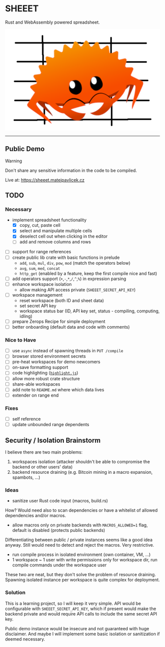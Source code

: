 # SHEEET

Rust and WebAssembly powered spreadsheet.

![Sheeet logo.](/sheeet-baner.png)

---

## Public Demo

> [!WARNING]
> Don't share any sensitive information in the code to be compiled.

Live at: https://sheeet.matejpavlicek.cz

## TODO

### Necessary
- implement spreadsheet functionality
  - [x] copy, cut, paste cell
  - [x] select and manipulate multiple cells
  - [x] deselect cell out when clicking in the editor
  - [ ] add and remove columns and rows
- [ ] support for range references
- [ ] create public lib crate with basic functions in prelude
  - `add`, `sub`, `mul`, `div`, `pow`, `mod` (match the operators below)
  - `avg`, `sum`, `med`, `concat`
  - `http_get` (enabled by a feature, keep the first compile nice and fast)
- [ ] add operators support (`+`,`-`,`*`,`/`,`^`,`%`) in expression parsing
- [ ] enhance workspace isolation
  - allow making API access private (`SHEEET_SECRET_API_KEY`)
- [ ] workspace management
  - reset workspace (both ID and sheet data)
  - set secret API key
  - workspace status bar (ID, API key set, status - compiling, computing, idling)
- [ ] prepare Zerops Recipe for simple deployment
- [ ] better onboarding (default data and code with comments)

### Nice to Have 
- [ ] use `async` instead of spawning threads in `PUT /compile`
- [ ] browser stored environment secrets
- [ ] pre-heat workspaces for demo newcomers
- [ ] on-save formatting support
- [ ] code highlighting ([`highlight.js`](https://highlightjs.org))
- [ ] allow more robust crate structure
- [ ] share-able workspaces
- [ ] add note to `README.md` where which data lives
- [ ] extender on range end

### Fixes
- [ ] self reference
- [ ] update unbounded range dependents

## Security / Isolation Brainstorm
I believe there are two main problems:
1. workspaces isolation (attacker shouldn't be able to compromise the backend or other users' data)
2. backend resource draining (e.g. Bitcoin mining in a macro expansion, spambots, ...)

### Ideas
- sanitize user Rust code input (macros, build.rs)

How? Would need also to scan dependencies or have a whitelist of allowed dependencies and/or macros.

- allow macros only on private backends with `MACROS_ALLOWED=1` flag, default is disabled (protects public backends)

Differentiating between public / private instances seems like a good idea anyway.
Still would need to detect and reject the macros. Very restrictive.

- run compile process in isolated environment (own container, VM, ...)
- 1 workspace ~ 1 user with write permissions only for workspace dir, run compile commands under the workspace user

These two are neat, but they don't solve the problem of resource draining.
Spawning isolated instance per workspace is quite complex for deployment.

### Solution
This is a learning project, so I will keep it very simple.
API would be configurable with `SHEEET_SECRET_API_KEY`, which if present would make the backend private
and would require API calls to include the same secret API key.

Public demo instance would be insecure and not guaranteed with huge disclaimer.
And maybe I will implement some basic isolation or sanitization if deemed necessary.
